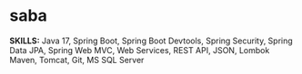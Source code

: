 # saba
**SKILLS:**
Java 17,
Spring Boot,
Spring Boot Devtools,
Spring Security,
Spring Data JPA,
Spring Web MVC,
Web Services,
REST API,
JSON,
Lombok
Maven,
Tomcat,
Git,
MS SQL Server
